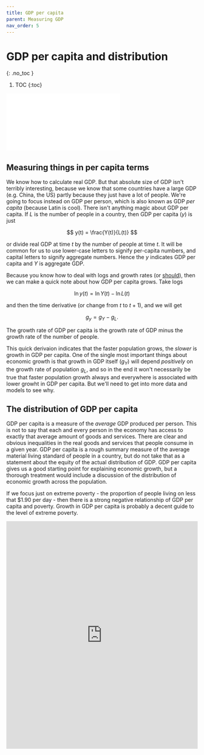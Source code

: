 ```yaml
---
title: GDP per capita
parent: Measuring GDP
nav_order: 5
---
```


# GDP per capita and distribution
{: .no_toc }

1. TOC 
{:toc}

![Meme](meme_gdppc.pdf)

## Measuring things in per capita terms
We know how to calculate real GDP. But that absolute size of GDP isn't terribly interesting, because we know that some countries have a large GDP (e.g. China, the US) partly because they just have a lot of people. We're going to focus instead on GDP per person, which is also known as GDP *per capita* (because Latin is cool). There isn't anything magic about GDP per capita. If $L$ is the number of people in a country, then GDP per capita ($y$) is just

$$
y(t) = \frac{Y(t)}{L(t)}
$$

or divide real GDP at time $t$ by the number of people at time $t$. It will be common for us to use lower-case letters to signify per-capita numbers, and capital letters to signify aggregate numbers. Hence the $y$ indicates GDP per capita and $Y$ is aggregate GDP.

Because you know how to deal with logs and growth rates (or [should](http://growthecon.com/StudyGuide/preliminaries/preliminaries.html)), then we can make a quick note about how GDP per capita grows. Take logs

$$
\ln y(t) = \ln Y(t) - \ln L(t)
$$

and then the time derivative (or change from $t$ to $t+1$), and we will get

$$
g_y = g_Y - g_L.
$$

The growth rate of GDP per capita is the growth rate of GDP minus the growth rate of the number of people. 

This quick derivaion indicates that the faster population grows, the *slower* is growth in GDP per capita. One of the single most important things about economic growth is that growth in GDP itself ($g_Y$) will depend *positively* on the growth rate of population $g_L$, and so in the end it won't necessarily be true that faster population growth always and everywhere is associated with lower growht in GDP per capita. But we'll need to get into more data and models to see why.

## The distribution of GDP per capita
GDP per capita is a measure of the *average* GDP produced per person. This is not to say that each and every person in the economy has access to exactly that average amount of goods and services. There are clear and obvious inequalities in the real goods and services that people consume in a given year. GDP per capita is a rough summary measure of the average material living standard of people in a country, but do not take that as a statement about the equity of the actual distribution of GDP. GDP per capita gives us a good starting point for explaining economic growth, but a thorough treatment would include a discussion of the distribution of economic growth across the population.

If we focus just on extreme poverty - the proportion of people living on less that $1.90 per day - then there is a strong negative relationship of GDP per capita and poverty. Growth in GDP per capita is probably a decent guide to the level of extreme poverty. 

<iframe src="https://ourworldindata.org/grapher/the-share-of-people-living-in-extreme-poverty-vs-gdp-per-capita" loading="lazy" style="width: 100%; height: 600px; border: 0px none;"></iframe>